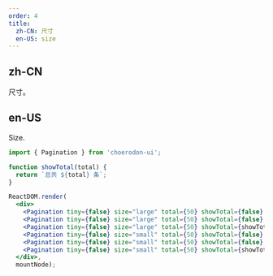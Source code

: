 ```yaml
---
order: 4
title:
  zh-CN: 尺寸
  en-US: size
---
```


## zh-CN

尺寸。

## en-US

Size.

````jsx
import { Pagination } from 'choerodon-ui';

function showTotal(total) {
  return `总共 ${total} 条`;
}

ReactDOM.render(
  <div>
    <Pagination tiny={false} size="large" total={50} showTotal={false} showSizeChanger={false} />
    <Pagination tiny={false} size="large" total={50} showTotal={false} showSizeChanger showQuickJumper />
    <Pagination tiny={false} size="large" total={50} showTotal={showTotal} showSizeChanger={false} />
    <Pagination tiny={false} size="small" total={50} showTotal={false} showSizeChanger={false} />
    <Pagination tiny={false} size="small" total={50} showTotal={false} showSizeChanger showQuickJumper />
    <Pagination tiny={false} size="small" total={50} showTotal={showTotal} showSizeChanger={false} />
  </div>,
  mountNode);
````

<style>
#components-pagination-demo-mini .c7n-pagination:not(:last-child) {
  margin-bottom: 24px;
}
</style>
